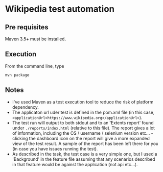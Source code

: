 # Wikipedia test automation

## Pre requisites
Maven 3.5+ must be installed.

## Execution
From the command line, type  

  `mvn package`

## Notes

- I've used Maven as a test execution tool to reduce the risk of platform dependency.
- The applicaton url uder test is defined in the pom.xml file (in this case, `<applicationUrl>https://www.wikipedia.org</applicationUrl>`).
- The test run will output to both stdout and to an 'Extents report' found under `./reports/index.html` (relative to this file). 
The report gives a lot of information, including the OS / username / selenium version etc... - clicking the dashboard icon on the report
will give a more expanded view of the test result.
A sample of the report has been left there for you (in case you have issues running the test).
- As described in the task, the test case is a very simple one, but I used a 'Background' in the feature file assuming that any scenarios
described in that feature would be against the application (not api etc...).